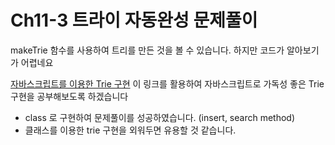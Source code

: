 # Ch11-3 트라이 자동완성 문제풀이

makeTrie 함수를 사용하여 트리를 만든 것을 볼 수 있습니다.
하지만 코드가 알아보기가 어렵네요

[자바스크립트를 이용한 Trie 구현](https://velog.io/@teihong93/%EC%9E%90%EB%B0%94%EC%8A%A4%ED%81%AC%EB%A6%BD%ED%8A%B8%EB%A5%BC-%EC%9D%B4%EC%9A%A9%ED%95%9C-Trie-%EA%B5%AC%ED%98%84)
이 링크를 활용하여 자바스크립트로 가독성 좋은 Trie 구현을 공부해보도록 하겠습니다

- class 로 구현하여 문제풀이를 성공하였습니다. (insert, search method)
- 클래스를 이용한 trie 구현을 외워두면 유용할 것 같습니다.
